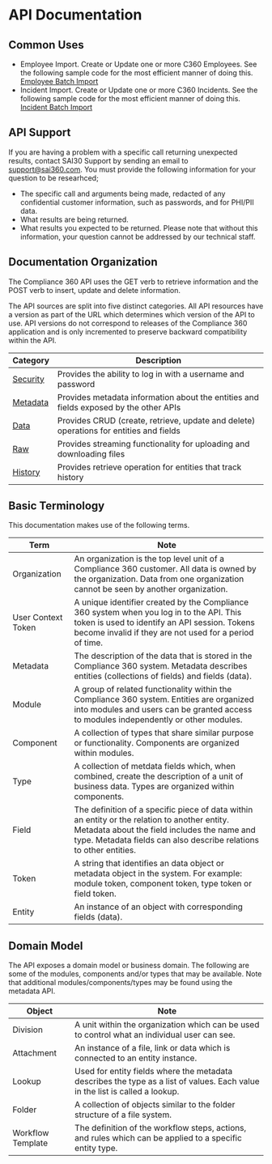 # API Documentation

## Common Uses

* Employee Import. Create or Update one or more C360 Employees. See the following sample code for the most efficient manner of doing this. [Employee Batch Import](https://github.com/SAIGlobal/Compliance360-Import/tree/master/Employee)
* Incident Import. Create or Update one or more C360 Incidents. See the following sample code for the most efficient manner of doing this. [Incident Batch Import](https://github.com/SAIGlobal/Compliance360-Import/tree/master/Incident)

## API Support
If you are having a problem with a specific call returning unexpected results, contact SAI30 Support by sending an email to support@sai360.com.
You must provide the following information for your question to be researhced;
* The specific call and arguments being made, redacted of any confidential customer information, such as passwords, and for PHI/PII data.
* What results are being returned.
* What results you expected to be returned.
Please note that without this information, your question cannot be addressed by our technical staff.

## Documentation Organization

The Compliance 360 API uses the GET verb to retrieve information and the POST verb to insert, update and delete information.

The API sources are split into five distinct categories. All API resources have a version as part of the URL which determines which version of the API to use. API versions do not correspond to releases of the Compliance 360 application and is only incremented to preserve backward compatibility within the API.

| Category | Description |
| --- | --- |
| [Security](Security.md) | Provides the ability to log in with a username and password |
| [Metadata](Meta.md) | Provides metadata information about the entities and fields exposed by the other APIs |
| [Data](Data.md) | Provides CRUD (create, retrieve, update and delete) operations for entities and fields |
| [Raw](Raw.md) | Provides streaming functionality for uploading and downloading files |
| [History](History.md) | Provides retrieve operation for entities that track history |

## Basic Terminology

This documentation makes use of the following terms.

| Term | Note |
| --- | --- |
| Organization | An organization is the top level unit of a Compliance 360 customer. All data is owned by the organization. Data from one organization cannot be seen by another organization. |
| User Context Token | A unique identifier created by the Compliance 360 system when you log in to the API. This token is used to identify an API session. Tokens become invalid if they are not used for a period of time. |
| Metadata | The description of the data that is stored in the Compliance 360 system. Metadata describes entities (collections of fields) and fields (data). |
| Module | A group of related functionality within the Compliance 360 system. Entities are organized into modules and users can be granted access to modules independently or other modules. |
| Component | A collection of types that share similar purpose or functionality.  Components are organized within modules. |
| Type | A collection of metdata fields which, when combined, create the description of a unit of business data. Types are organized within components. |
| Field | The definition of a specific piece of data within an entity or the relation to another entity. Metadata about the field includes the name and type. Metadata fields can also describe relations to other entities. |
| Token | A string that identifies an data object or metadata object in the system.  For example: module token, component token, type token or field token. |
| Entity | An instance of an object with corresponding fields (data). |

## Domain Model

The API exposes a domain model or business domain. The following are some of the modules, components and/or types that may be available.  Note that additional modules/components/types may be found using the metadata API.

| Object | Note |
| --- | --- |
| Division | A unit within the organization which can be used to control what an individual user can see. |
| Attachment | An instance of a file, link or data which is connected to an entity instance. |
| Lookup | Used for entity fields where the metadata describes the type as a list of values. Each value in the list is called a lookup. |
| Folder | A collection of objects similar to the folder structure of a file system. |
| Workflow Template | The definition of the workflow steps, actions, and rules which can be applied to a specific entity type. |
